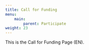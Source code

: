 ```yaml
---
title: Call for Funding
menu:
    main:
        parent: Participate
weight: 23
---
```


This is the Call for Funding Page (EN).
